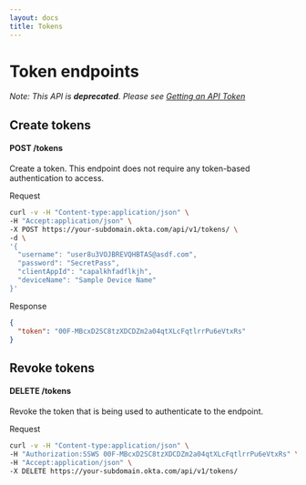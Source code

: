 ```yaml
---
layout: docs
title: Tokens
---
```


# Token endpoints

*Note:  This API is __deprecated__. Please see [Getting an API Token](/docs/getting_started/getting_a_token.md)*

## Create tokens

#### POST /tokens

Create a token.  This endpoint does not require any token-based authentication to access.

Request
```sh
curl -v -H "Content-type:application/json" \
-H "Accept:application/json" \
-X POST https://your-subdomain.okta.com/api/v1/tokens/ \
-d \
'{
  "username": "user8u3VOJBREVQHBTAS@asdf.com",
  "password": "SecretPass", 
  "clientAppId": "capalkhfadflkjh", 
  "deviceName": "Sample Device Name"
}'
```

Response
```json
{
  "token": "00F-MBcxD2SC8tzXDCDZm2a04qtXLcFqtlrrPu6eVtxRs"
}
```
## Revoke tokens

#### DELETE /tokens

Revoke the token that is being used to authenticate to the endpoint.

Request
```sh
curl -v -H "Content-type:application/json" \
-H "Authorization:SSWS 00F-MBcxD2SC8tzXDCDZm2a04qtXLcFqtlrrPu6eVtxRs" \
-H "Accept:application/json" \
-X DELETE https://your-subdomain.okta.com/api/v1/tokens/
```

